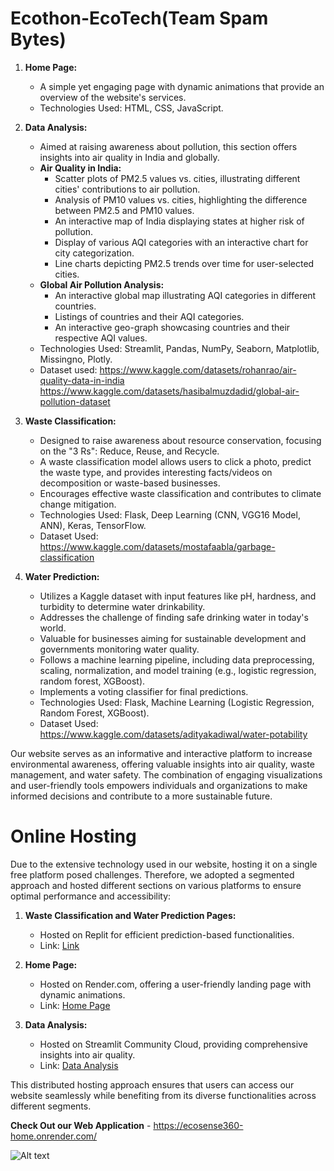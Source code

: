 # Ecothon-EcoTech(Team Spam Bytes)

1. **Home Page:**
   - A simple yet engaging page with dynamic animations that provide an overview of the website's services.
   - Technologies Used: HTML, CSS, JavaScript.

2. **Data Analysis:**
   - Aimed at raising awareness about pollution, this section offers insights into air quality in India and globally.
   - **Air Quality in India:**
     - Scatter plots of PM2.5 values vs. cities, illustrating different cities' contributions to air pollution.
     - Analysis of PM10 values vs. cities, highlighting the difference between PM2.5 and PM10 values.
     - An interactive map of India displaying states at higher risk of pollution.
     - Display of various AQI categories with an interactive chart for city categorization.
     - Line charts depicting PM2.5 trends over time for user-selected cities.
   - **Global Air Pollution Analysis:**
     - An interactive global map illustrating AQI categories in different countries.
     - Listings of countries and their AQI categories.
     - An interactive geo-graph showcasing countries and their respective AQI values.
   - Technologies Used: Streamlit, Pandas, NumPy, Seaborn, Matplotlib, Missingno, Plotly.
   - Dataset used: https://www.kaggle.com/datasets/rohanrao/air-quality-data-in-india
                   https://www.kaggle.com/datasets/hasibalmuzdadid/global-air-pollution-dataset

3. **Waste Classification:**
   - Designed to raise awareness about resource conservation, focusing on the "3 Rs": Reduce, Reuse, and Recycle.
   - A waste classification model allows users to click a photo, predict the waste type, and provides interesting facts/videos on decomposition or waste-based businesses.
   - Encourages effective waste classification and contributes to climate change mitigation.
   - Technologies Used: Flask, Deep Learning (CNN, VGG16 Model, ANN), Keras, TensorFlow.
   - Dataset Used: https://www.kaggle.com/datasets/mostafaabla/garbage-classification

4. **Water Prediction:**
   - Utilizes a Kaggle dataset with input features like pH, hardness, and turbidity to determine water drinkability.
   - Addresses the challenge of finding safe drinking water in today's world.
   - Valuable for businesses aiming for sustainable development and governments monitoring water quality.
   - Follows a machine learning pipeline, including data preprocessing, scaling, normalization, and model training (e.g., logistic regression, random forest, XGBoost).
   - Implements a voting classifier for final predictions.
   - Technologies Used: Flask, Machine Learning (Logistic Regression, Random Forest, XGBoost).
   - Dataset Used: https://www.kaggle.com/datasets/adityakadiwal/water-potability

Our website serves as an informative and interactive platform to increase environmental awareness, offering valuable insights into air quality, waste management, and water safety. The combination of engaging visualizations and user-friendly tools empowers individuals and organizations to make informed decisions and contribute to a more sustainable future.

# Online Hosting


Due to the extensive technology used in our website, hosting it on a single free platform posed challenges. Therefore, we adopted a segmented approach and hosted different sections on various platforms to ensure optimal performance and accessibility:

1. **Waste Classification and Water Prediction Pages:**
   - Hosted on Replit for efficient prediction-based functionalities.
   - Link: [Link](https://replit.com/)

2. **Home Page:**
   - Hosted on Render.com, offering a user-friendly landing page with dynamic animations.
   - Link: [Home Page](https://render.com/)

3. **Data Analysis:**
   - Hosted on Streamlit Community Cloud, providing comprehensive insights into air quality.
   - Link: [Data Analysis](https://streamlit.io/)

This distributed hosting approach ensures that users can access our website seamlessly while benefiting from its diverse functionalities across different segments.

**Check Out our Web Application** - https://ecosense360-home.onrender.com/

![Alt text](https://encrypted-tbn0.gstatic.com/images?q=tbn:ANd9GcRmjF9Z-Ylbz8DdpjAe2oI3R3sONeUcrfOSBQ&usqp=CAU)
